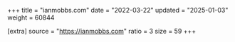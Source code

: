 +++
title = "ianmobbs.com"
date = "2022-03-22"
updated = "2025-01-03"
weight = 60844

[extra]
source = "https://ianmobbs.com"
ratio = 3
size = 59
+++
